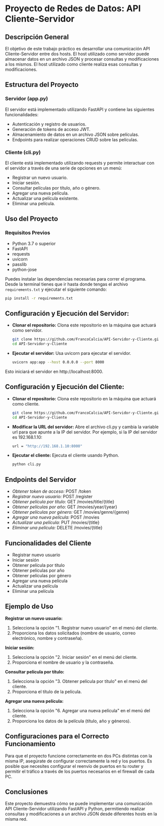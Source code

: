 # Proyecto de Redes de Datos: API Cliente-Servidor

## Descripción General

El objetivo de este trabajo práctico es desarrollar una comunicación API Cliente-Servidor entre dos hosts. El host utilizado como servidor puede almacenar datos en un archivo JSON y procesar consultas y modificaciones a los mismos. El host utilizado como cliente realiza esas consultas y modificaciones.

## Estructura del Proyecto

### Servidor (app.py)

El servidor está implementado utilizando FastAPI y contiene las siguientes funcionalidades:

- Autenticación y registro de usuarios.
- Generación de tokens de acceso JWT.
- Almacenamiento de datos en un archivo JSON sobre películas.
- Endpoints para realizar operaciones CRUD sobre las películas.

### Cliente (cli.py)

El cliente está implementado utilizando requests y permite interactuar con el servidor a través de una serie de opciones en un menú:

- Registrar un nuevo usuario.
- Iniciar sesión.
- Consultar películas por título, año o género.
- Agregar una nueva película.
- Actualizar una película existente.
- Eliminar una película.

## Uso del Proyecto

### Requisitos Previos

- Python 3.7 o superior
- FastAPI
- requests
- uvicorn
- passlib
- python-jose

Puedes instalar las dependencias necesarias para correr el programa. Desde la terminal tienes que ir hasta donde tengas el archivo `requirements.txt` y ejecutar el siguiente comando:

```bash
pip install -r requirements.txt
```
## Configuración y Ejecución del Servidor:

- **Clonar el repositorio:** Clona este repositorio en la máquina que actuará como servidor.
  ```bash
  git clone https://github.com/FrancoCalcia/API-Servidor-y-Cliente.git
  cd API-Servidor-y-Cliente
  ```
- **Ejecutar el servidor:** Usa uvicorn para ejecutar el servidor.
  ```bash
  uvicorn app:app --host 0.0.0.0 --port 8000
  ```
Esto iniciará el servidor en http://localhost:8000.

## Configuración y Ejecución del Cliente:
- **Clonar el repositorio:** Clona este repositorio en la máquina que actuará como cliente.
  ```bash
  git clone https://github.com/FrancoCalcia/API-Servidor-y-Cliente.git
  cd API-Servidor-y-Cliente
   ```
- **Modificar la URL del servidor:** Abre el archivo cli.py y cambia la variable url para que apunte a la IP del servidor. Por ejemplo, si la IP del servidor es 192.168.1.10:
  ```bash
  url = "http://192.168.1.10:8000"
   ```
  
- **Ejecutar el cliente:** Ejecuta el cliente usando Python.
  ```bash
  python cli.py
   ```

## Endpoints del Servidor
- _Obtener token de acceso:_ POST /token
- _Registrar nuevo usuario:_ POST /register
- _Obtener película por título:_ GET /movies/title/{title}
- _Obtener películas por año:_ GET /movies/year/{year}
- _Obtener películas por género:_ GET /movies/genre/{genre}
- _Agregar una nueva película:_ POST /movies
- _Actualizar una película:_ PUT /movies/{title}
- _Eliminar una película:_ DELETE /movies/{title}

## Funcionalidades del Cliente
- Registrar nuevo usuario
- Iniciar sesión
- Obtener película por título
- Obtener películas por año
- Obtener películas por género
- Agregar una nueva película
- Actualizar una película
- Eliminar una película

## Ejemplo de Uso
**Registrar un nuevo usuario:**

1. Selecciona la opción "1. Registrar nuevo usuario" en el menú del cliente.
2. Proporciona los datos solicitados (nombre de usuario, correo electrónico, nombre y contraseña).

**Iniciar sesión:**
1. Selecciona la opción "2. Iniciar sesión" en el menú del cliente.
2. Proporciona el nombre de usuario y la contraseña.

**Consultar película por título:**
1. Selecciona la opción "3. Obtener película por título" en el menú del cliente.
2. Proporciona el título de la película.

**Agregar una nueva película:**
1. Selecciona la opción "6. Agregar una nueva película" en el menú del cliente.
2. Proporciona los datos de la película (título, año y géneros).

## Configuraciones para el Correcto Funcionamiento
Para que el proyecto funcione correctamente en dos PCs distintas con la misma IP, asegúrate de configurar correctamente la red y los puertos. Es posible que necesites configurar el reenvío de puertos en tu router y permitir el tráfico a través de los puertos necesarios en el firewall de cada PC.

## Conclusiones
Este proyecto demuestra cómo se puede implementar una comunicación API Cliente-Servidor utilizando FastAPI y Python, permitiendo realizar consultas y modificaciones a un archivo JSON desde diferentes hosts en la misma red.
